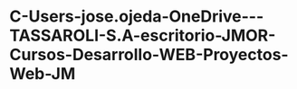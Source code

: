 # C-Users-jose.ojeda-OneDrive---TASSAROLI-S.A-escritorio-JMOR-Cursos-Desarrollo-WEB-Proyectos-Web-JM
